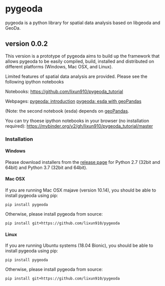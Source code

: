 # pygeoda

pygeoda is a python library for spatial data analysis based on libgeoda and GeoDa.


## version 0.0.2

This version is a prototype of pygeoda aims to build up the framework that allows pygeoda to be easily compiled, build, installed and distributed on different platforms (Windows, Mac OSX, and Linux). 

Limited features of spatial data analysis are provided. Please see the following ipython notebooks

Notebooks:
https://github.com/lixun910/pygeoda_tutorial

Webpages:
[pygeoda: introduction](https://lixun910.github.io/pygeoda/doc_intro.html)
[pygeoda: esda with geoPandas](https://lixun910.github.io/pygeoda/doc_esda.html)

(Note: the second notebook (esda) depends on [geoPandas](http://geopandas.org/). 

You can try thoese ipython notebooks in your browser (no installation required): 
https://mybinder.org/v2/gh/lixun910/pygeoda_tutorial/master

### Installation

#### Windows

Please download installers from the [release page]() for Python 2.7 (32bit and 64bit) and Python 3.7 (32bit and 64bit).

#### Mac OSX

If you are running Mac OSX majave (version 10.14), you should be able to install pygeoda using pip:

```
pip install pygeoda
```

Otherwise, please install pygeoda from source:

```
pip install git+https://github.com/lixun910/pygeoda
```

#### Linux

If you are running Ubuntu systems (18.04 Bionic), you should be able to install pygeoda using pip:
```
pip install pygeoda
```

Otherwise, please install pygeoda from source:

```
pip install git+https://github.com/lixun910/pygeoda
```


